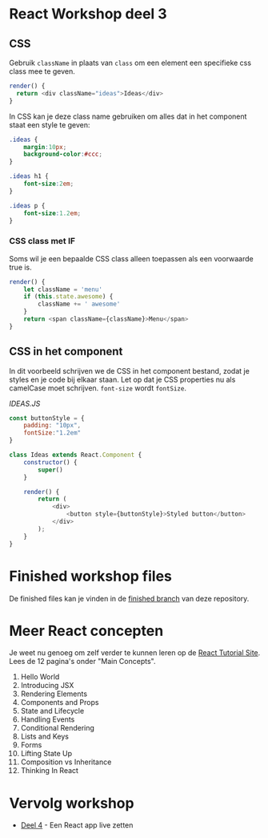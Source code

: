 # React Workshop deel 3

## CSS 

Gebruik `className` in plaats van `class` om een element een specifieke css class mee te geven.

```javascript
render() {
  return <div className="ideas">Ideas</div>
}
```
In CSS kan je deze class name gebruiken om alles dat in het component staat een style te geven:

```css
.ideas {
    margin:10px;
    background-color:#ccc;
}

.ideas h1 {
    font-size:2em;
}

.ideas p {
    font-size:1.2em;
}
```

### CSS class met IF 

Soms wil je een bepaalde CSS class alleen toepassen als een voorwaarde true is. 
```javascript
render() {
    let className = 'menu'
    if (this.state.awesome) {
        className += ' awesome'
    }
    return <span className={className}>Menu</span>
}
```

## CSS in het component

In dit voorbeeld schrijven we de CSS in het component bestand, zodat je styles en je code bij elkaar staan. Let op dat je CSS properties nu als camelCase moet schrijven. `font-size` wordt `fontSize`.


*IDEAS.JS*
```javascript
const buttonStyle = {
    padding: "10px",
    fontSize:"1.2em"
}

class Ideas extends React.Component {
    constructor() {
        super()
    }

    render() {
        return (
            <div>
                <button style={buttonStyle}>Styled button</button>
            </div>
        );
    }
}
```
# Finished workshop files

De finished files kan je vinden in de [finished branch](https://github.com/HR-CMGT/react-workshop/tree/finished) van deze repository.

# Meer React concepten

Je weet nu genoeg om zelf verder te kunnen leren op de [React Tutorial Site](https://reactjs.org/docs/hello-world.html). Lees de 12 pagina's onder "Main Concepts".

1. Hello World
2. Introducing JSX
3. Rendering Elements
4. Components and Props
5. State and Lifecycle
6. Handling Events
7. Conditional Rendering
8. Lists and Keys
9. Forms
10. Lifting State Up
11. Composition vs Inheritance
12. Thinking In React

# Vervolg workshop

 - [Deel 4](./deel4.md) - Een React app live zetten